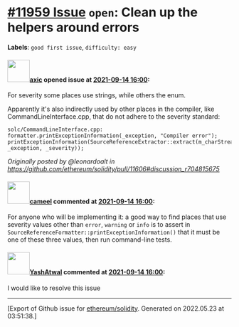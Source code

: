 # [\#11959 Issue](https://github.com/ethereum/solidity/issues/11959) `open`: Clean up the helpers around errors
**Labels**: `good first issue`, `difficulty: easy`


#### <img src="https://avatars.githubusercontent.com/u/20340?v=4" width="50">[axic](https://github.com/axic) opened issue at [2021-09-14 16:00](https://github.com/ethereum/solidity/issues/11959):

For severity some places use strings, while others the enum.

Apparently it's also indirectly used by other places in the compiler, like CommandLineInterface.cpp, that do not adhere to the severity standard:
```
solc/CommandLineInterface.cpp:		formatter.printExceptionInformation(_exception, "Compiler error");
printExceptionInformation(SourceReferenceExtractor::extract(m_charStreamProvider, _exception, _severity));
```

_Originally posted by @leonardoalt in https://github.com/ethereum/solidity/pull/11606#discussion_r704815675_

#### <img src="https://avatars.githubusercontent.com/u/137030?v=4" width="50">[cameel](https://github.com/cameel) commented at [2021-09-14 16:00](https://github.com/ethereum/solidity/issues/11959#issuecomment-949894861):

For anyone who will be implementing it: a good way to find places that use severity values other than `error`, `warning` or `info` is to assert in `SourceReferenceFormatter::printExceptionInformation()` that it must be one of these three values, then run command-line tests.

#### <img src="https://avatars.githubusercontent.com/u/12985401?u=066dd42e3d3695793f10f5ddc9fe9f31d9e621b8&v=4" width="50">[YashAtwal](https://github.com/YashAtwal) commented at [2021-09-14 16:00](https://github.com/ethereum/solidity/issues/11959#issuecomment-1007190859):

I would like to resolve this issue


-------------------------------------------------------------------------------



[Export of Github issue for [ethereum/solidity](https://github.com/ethereum/solidity). Generated on 2022.05.23 at 03:51:38.]
